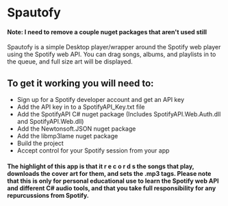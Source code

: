 # Spautofy

#### Note: I need to remove a couple nuget packages that aren't used still

Spautofy is a simple Desktop player/wrapper around the Spotify web player using the Spotify web API.  You can drag songs, albums, and playlists in to the queue, and full size art will be displayed.

## To get it working you will need to:
 - Sign up for a Spotify developer account and get an API key
 - Add the API key in to a SpotifyAPI_Key.txt file
 - Add the SpotifyAPI C# nuget package (Includes SpotifyAPI.Web.Auth.dll and SpotifyAPI.Web.dll)
 - Add the Newtonsoft.JSON nuget package
 - Add the libmp3lame nuget package
 - Build the project
 - Accept control for your Spotify session from your app
 
#### The highlight of this app is that it r e c o r d s the songs that play, downloads the cover art for them, and sets the .mp3 tags.  Please note that this is only for personal educational use to learn the Spotify web API and different C# audio tools, and that you take full responsibility for any repurcussions from Spotify.
